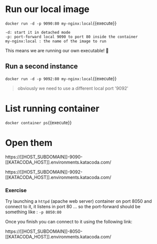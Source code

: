 # Run our local image

`docker run -d -p 9090:80 my-nginx:local`{{execute}}

```
-d: start it in detached mode
-p: port-forward local 9090 to port 80 inside the container
my-nginx:local : the name of the image to run
```

This means we are running our own executable! 🎉


## Run a second instance

`docker run -d -p 9092:80 my-nginx:local`{{execute}}

> obviously we need to use a different local port '9092'


# List running container

`docker container ps`{{execute}}


# Open them

https://[[HOST_SUBDOMAIN]]-9090-[[KATACODA_HOST]].environments.katacoda.com/

https://[[HOST_SUBDOMAIN]]-9092-[[KATACODA_HOST]].environments.katacoda.com/


### Exercise

Try launching a `httpd` (apache web server) container on port 8050 and connect to it, it listens in port 80 ... so the port-forward should be something like : `-p 8050:80`

Once you finish you can connect to it using the following link:

https://[[HOST_SUBDOMAIN]]-8050-[[KATACODA_HOST]].environments.katacoda.com/
